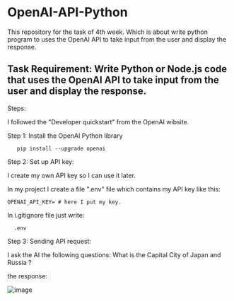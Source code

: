 # OpenAI-API-Python
This repository for the task of 4th week. Which is about write python program to uses the OpenAI API to take input from the user and display the response.

Task Requirement:
Write Python or Node.js code that uses the OpenAI API to take input from the user and display the response.
----------------------------------
Steps:

I followed the "Developer quickstart" from the OpenAI wibsite.

Step 1: Install the OpenAI Python library

       pip install --upgrade openai

Step 2: Set up  API key:

I create my own API key so I can use it later.

In my project I create a file ".env" file which contains my API key like this:

    OPENAI_API_KEY= # here I put my key.

In i.gitignore file just write:

      .env

Step 3: Sending API request:

I ask the AI the following questions: What is the Capital City of Japan and Russia ?

the response:

  ![image](https://github.com/user-attachments/assets/bbfd63ae-ae6b-4748-98a1-921f6176b941)






